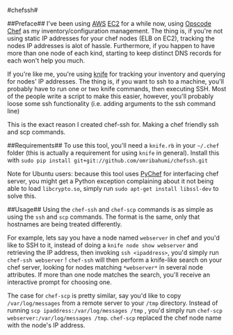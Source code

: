 #chefssh#

##Preface##
I've been using [AWS][1] [EC2][2] for a while now, using [Opscode Chef][3] as my inventory/configuration management. The thing is, if you're not using static IP addresses for your chef nodes (ELB on EC2), tracking the nodes IP addresses is alot of hassle. Furthermore, if you happen to have more than one node of each kind, starting to keep distinct DNS records for each won't help you much.

If you're like me, you're using [knife][4] for tracking your inventory and querying for nodes' IP addresses. The thing is, if you want to ssh to a machine, you'll probably have to run one or two knife commands, then executing SSH. Most of the people write a script to make this easier, however, you'll probably loose some ssh functionality (i.e. adding arguments to the ssh command line)

This is the exact reason I created chef-ssh for. Making a chef friendly ssh and scp commands.

##Requirements##
To use this tool, you'll need a `knife.rb` in your `~/.chef` folder (this is actually a requirement for using `knife` in general). Install this with `sudo pip install git+git://github.com/omribahumi/chefssh.git`

Note for Ubuntu users: because this tool uses [PyChef][5] for interfacing chef server, you might get a Python exception complaining about it not being able to load `libcrypto.so`, simply run `sudo apt-get install libssl-dev` to solve this.

##Usage##
Using the `chef-ssh` and `chef-scp` commands is as simple as using the `ssh` and `scp` commands. The format is the same, only that hostnames are being treated differently.

For example, lets say you have a node named `webserver` in chef and you'd like to SSH to it, instead of doing a `knife node show webserver` and retrieving the IP address, then invoking `ssh <ipaddress>`, you'd simply run `chef-ssh webserver` !
`chef-ssh` will then perform a knife-like search on your chef server, looking for nodes matching `*webserver*` in several node attributes.
If more than one node matches the search, you'll receive an interactive prompt for choosing one.

The case for `chef-scp` is pretty similar, say you'd like to copy `/var/log/messages` from a remote server to your `/tmp` directory. Instead of running `scp ipaddress:/var/log/messages /tmp` , you'd simply run `chef-scp webserver:/var/log/messages /tmp`. `chef-scp` replaced the chef node name with the node's IP address.

[1]: http://aws.amazon.com/
[2]: http://aws.amazon.com/ec2/
[3]: http://www.opscode.com/chef/
[4]: http://docs.opscode.com/knife.html
[5]: http://pychef.readthedocs.org/
